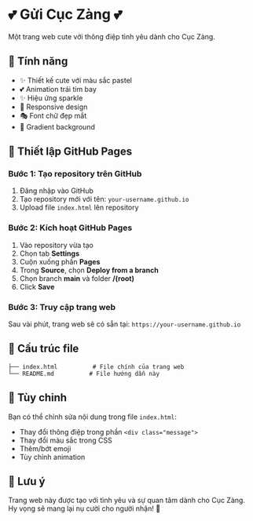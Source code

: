 # 💕 Gửi Cục Zàng 💕

Một trang web cute với thông điệp tình yêu dành cho Cục Zàng.

## 🎨 Tính năng

- ✨ Thiết kế cute với màu sắc pastel
- 💕 Animation trái tim bay
- ✨ Hiệu ứng sparkle
- 📱 Responsive design
- 🎭 Font chữ đẹp mắt
- 🌈 Gradient background

## 🚀 Thiết lập GitHub Pages

### Bước 1: Tạo repository trên GitHub
1. Đăng nhập vào GitHub
2. Tạo repository mới với tên: `your-username.github.io`
3. Upload file `index.html` lên repository

### Bước 2: Kích hoạt GitHub Pages
1. Vào repository vừa tạo
2. Chọn tab **Settings**
3. Cuộn xuống phần **Pages**
4. Trong **Source**, chọn **Deploy from a branch**
5. Chọn branch **main** và folder **/(root)**
6. Click **Save**

### Bước 3: Truy cập trang web
Sau vài phút, trang web sẽ có sẵn tại: `https://your-username.github.io`

## 📁 Cấu trúc file

```
├── index.html          # File chính của trang web
└── README.md          # File hướng dẫn này
```

## 🎯 Tùy chỉnh

Bạn có thể chỉnh sửa nội dung trong file `index.html`:
- Thay đổi thông điệp trong phần `<div class="message">`
- Thay đổi màu sắc trong CSS
- Thêm/bớt emoji
- Tùy chỉnh animation

## 💝 Lưu ý

Trang web này được tạo với tình yêu và sự quan tâm dành cho Cục Zàng. Hy vọng sẽ mang lại nụ cười cho người nhận! 🥰 